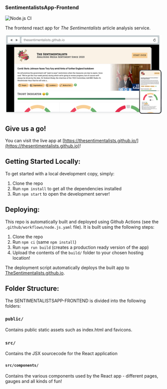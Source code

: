 ### SentimentalistsApp-Frontend
![Node.js CI](https://github.com/TheSentimentalists/SentimentalistsApp-Frontend/workflows/Node.js%20CI/badge.svg?branch=master&event=push)

The frontend react app for *The Sentimentalists* article analysis service.

![Screenshot of frontend](https://github.com/TheSentimentalists/SentimentalistsApp-Frontend/blob/master/docs/screenshot.png?raw=true)

## Give us a go!
You can visit the live app at [https://thesentimentalists.github.io/](https://thesentimentalists.github.io)!

## Getting Started Locally:
To get started with a local development copy, simply:
1. Clone the repo
2. Run `npm install` to get all the dependencies installed
3. Run `npm start` to open the development server!

## Deploying:
This repo is automatically built and deployed using Github Actions (see the `.github/workflows/node.js.yaml` file). It is built using the following steps:
1. Clone the repo
2. Run `npm ci` (same `npm install`)
3. Run `npm run build` (creates a production ready version of the app)
4. Upload the contents of the `build/` folder to your chosen hosting location!

The deployment script automatically deploys the built app to [TheSentimentalists.github.io](https://github.com/TheSentimentalists/TheSentimentalists.github.io).

## Folder Structure:

The SENTIMENTALISTSAPP-FRONTEND is divided into the following folders:

### `public/`
Contains public static assets such as index.html and favicons.


### `src/`
Contains the JSX sourcecode for the React application

#### `src/components/`
Contains the various components used by the React app - different pages, gauges and all kinds of fun!
